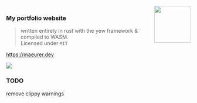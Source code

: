 <img src="src/assets/images/logo.png" align="right" height="100" />

### My portfolio website 
> written entirely in rust with the yew framework & compiled to WASM.  
> Licensed under `MIT`

<a href="https://maeurer.dev">https://maeurer.dev</a>  

<a href="https://maeurer.dev">
	<img src="readme/screenshot.png" href="maeurer.dev"/>
</a>

### TODO
remove clippy warnings
